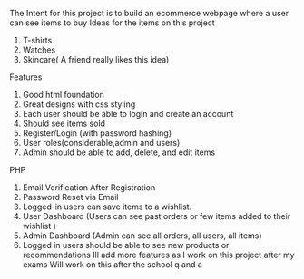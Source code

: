 The Intent for this project is to build an ecommerce webpage where a user can see items to buy
Ideas for the items on this project
1. T-shirts
2. Watches
3. Skincare( A friend really likes this idea)

Features
1. Good html foundation
2. Great designs with css styling
3. Each user should be able to login and create an account
4. Should see items sold
5. Register/Login (with password hashing)
6. User roles(considerable,admin and users)
7. Admin should be able to add, delete, and edit items

PHP
1. Email Verification After Registration
2. Password Reset via Email
3. Logged-in users can save items to a wishlist.
4. User Dashboard (Users can see past orders or few items added to their wishlist )
5. Admin Dashboard (Admin can see all orders, all users, all items)
6. Logged in users should be able to see new products or recommendations
Ill add more features as I work on this project after my exams
Will work on this after the school  q and a
